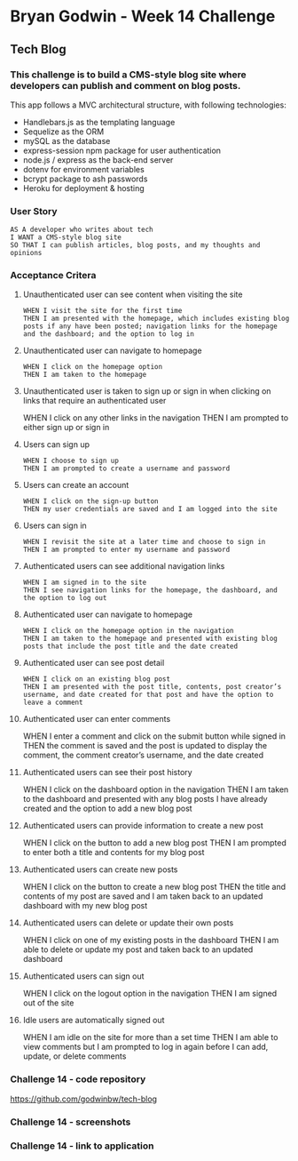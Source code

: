 # **Bryan Godwin - Week 14 Challenge**

## **Tech Blog**

### This challenge is to build a CMS-style blog site where developers can publish and comment on blog posts.

This app follows a MVC architectural structure, with following technologies:

- Handlebars.js as the templating language
- Sequelize as the ORM
- mySQL as the database
- express-session npm package for user authentication
- node.js / express as the back-end server
- dotenv for environment variables
- bcrypt package to ash passwords
- Heroku for deployment & hosting

### **User Story**

    AS A developer who writes about tech
    I WANT a CMS-style blog site
    SO THAT I can publish articles, blog posts, and my thoughts and opinions

### **Acceptance Critera**

1.  Unauthenticated user can see content when visiting the site

        WHEN I visit the site for the first time
        THEN I am presented with the homepage, which includes existing blog posts if any have been posted; navigation links for the homepage and the dashboard; and the option to log in

2.  Unauthenticated user can navigate to homepage

        WHEN I click on the homepage option
        THEN I am taken to the homepage

3.  Unauthenticated user is taken to sign up or sign in when clicking on links that require an authenticated user

    WHEN I click on any other links in the navigation
    THEN I am prompted to either sign up or sign in

4.  Users can sign up

        WHEN I choose to sign up
        THEN I am prompted to create a username and password

5.  Users can create an account

        WHEN I click on the sign-up button
        THEN my user credentials are saved and I am logged into the site

6.  Users can sign in

        WHEN I revisit the site at a later time and choose to sign in
        THEN I am prompted to enter my username and password

7.  Authenticated users can see additional navigation links

        WHEN I am signed in to the site
        THEN I see navigation links for the homepage, the dashboard, and the option to log out

8.  Authenticated user can navigate to homepage

        WHEN I click on the homepage option in the navigation
        THEN I am taken to the homepage and presented with existing blog posts that include the post title and the date created

9.  Authenticated user can see post detail

        WHEN I click on an existing blog post
        THEN I am presented with the post title, contents, post creator’s username, and date created for that post and have the option to leave a comment

10. Authenticated user can enter comments

    WHEN I enter a comment and click on the submit button while signed in
    THEN the comment is saved and the post is updated to display the comment, the comment creator’s username, and the date created

11. Authenticated users can see their post history

    WHEN I click on the dashboard option in the navigation
    THEN I am taken to the dashboard and presented with any blog posts I have already created and the option to add a new blog post

12. Authenticated users can provide information to create a new post

    WHEN I click on the button to add a new blog post
    THEN I am prompted to enter both a title and contents for my blog post

13. Authenticated users can create new posts

    WHEN I click on the button to create a new blog post
    THEN the title and contents of my post are saved and I am taken back to an updated dashboard with my new blog post

14. Authenticated users can delete or update their own posts

    WHEN I click on one of my existing posts in the dashboard
    THEN I am able to delete or update my post and taken back to an updated dashboard

15. Authenticated users can sign out

    WHEN I click on the logout option in the navigation
    THEN I am signed out of the site

16. Idle users are automatically signed out

    WHEN I am idle on the site for more than a set time
    THEN I am able to view comments but I am prompted to log in again before I can add, update, or delete comments

### **Challenge 14 - code repository**

<https://github.com/godwinbw/tech-blog>

### **Challenge 14 - screenshots**

<!---
<img src="./screenshot.png" style="width: 50%; height=auto;">
-->

### Challenge 14 - link to application

<!---
<https://streamable.com/jklj1y>
-->
